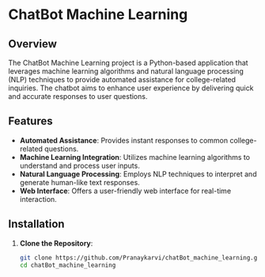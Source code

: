 # ChatBot Machine Learning

## Overview

The ChatBot Machine Learning project is a Python-based application that leverages machine learning algorithms and natural language processing (NLP) techniques to provide automated assistance for college-related inquiries. The chatbot aims to enhance user experience by delivering quick and accurate responses to user questions.

## Features

- **Automated Assistance**: Provides instant responses to common college-related questions.
- **Machine Learning Integration**: Utilizes machine learning algorithms to understand and process user inputs.
- **Natural Language Processing**: Employs NLP techniques to interpret and generate human-like text responses.
- **Web Interface**: Offers a user-friendly web interface for real-time interaction.

## Installation

1. **Clone the Repository**:

   ```bash
   git clone https://github.com/Pranaykarvi/chatBot_machine_learning.git
   cd chatBot_machine_learning
